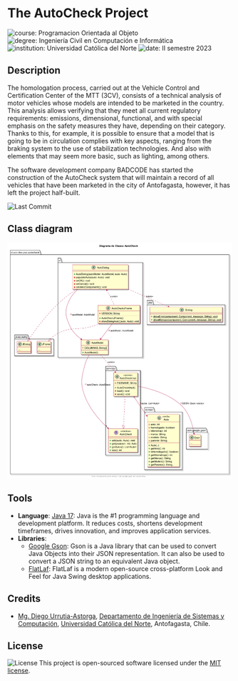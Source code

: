 # The AutoCheck Project

![course: Programacion Orientada al Objeto](https://img.shields.io/badge/course-Programaci%C3%B3n%20Orientada%20al%20Objeto-blue?logo=coursera)
![degree: Ingeniería Civil en Computación e Informática](https://img.shields.io/badge/degree-Ingenier%C3%ADa%20Civil%20en%20Computaci%C3%B3n%20e%20Inform%C3%A1tica-red?logo=academia)
![institution: Universidad Católica del Norte](https://img.shields.io/badge/institution-Universidad%20Cat%C3%B3lica%20del%20Norte-green?logo=google-scholar)
![date: II semestre 2023](https://img.shields.io/badge/date-II%20semestre%202023-yellow?logo=rescuetime)

## Description

The homologation process, carried out at the Vehicle Control and Certification Center of the MTT (3CV), consists of a technical analysis of motor vehicles whose models are intended to be marketed in the country. This analysis allows verifying that they meet all current regulatory requirements: emissions, dimensional, functional, and with special emphasis on the safety measures they have, depending on their category. Thanks to this, for example, it is possible to ensure that a model that is going to be in circulation complies with key aspects, ranging from the braking system to the use of stabilization technologies. And also with elements that may seem more basic, such as lighting, among others.

The software development company BADCODE has started the construction of the AutoCheck system that will maintain a record of all vehicles that have been marketed in the city of Antofagasta, however, it has left the project half-built.

![Last Commit](https://img.shields.io/github/last-commit/godiecl/agenda/main?style=social&logo=github)

## Class diagram

![Class Diagram](class-diagram.png)

## Tools

- **Language**: [Java 17](https://jdk.java.net/): Java is the #1 programming language and development platform. It
  reduces costs, shortens development timeframes, drives innovation, and improves application services.
- **Libraries**:
    - [Google Gson](https://github.com/google/gson): Gson is a Java library that can be used to convert Java Objects
      into their JSON representation. It can also be used to convert a JSON string to an equivalent Java object.
    - [FlatLaf](https://github.com/JFormDesigner/FlatLaf): FlatLaf is a modern open-source cross-platform Look and Feel
      for Java Swing desktop applications.

## Credits

- [Mg. Diego Urrutia-Astorga](http://godie.cl), [Departamento de Ingeniería de Sistemas y Computación](http://www.disc.ucn.cl), [Universidad Católica del Norte](http://wwww.ucn.cl),
  Antofagasta, Chile.

## License

![License](https://img.shields.io/github/license/godiecl/conserjeria) This project is open-sourced software licensed under the [MIT license](LICENSE.md).
